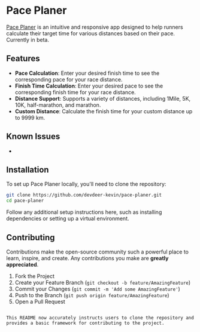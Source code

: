 # Pace Planer

[Pace Planer](https://pace-planer.de) is an intuitive and responsive app designed to help runners calculate their target time for various distances based on their pace. Currently in beta.

## Features

- **Pace Calculation**: Enter your desired finish time to see the corresponding pace for your race distance.
- **Finish Time Calculation**: Enter your desired pace to see the corresponding finish time for your race distance.
- **Distance Support**: Supports a variety of distances, including 1Mile, 5K, 10K, half-marathon, and marathon.
- **Custom Distance**: Calculate the finish time for your custom distance up to 9999 km.

## Known Issues

-

## Installation

To set up Pace Planer locally, you'll need to clone the repository:

```bash
git clone https://github.com/devdeer-kevin/pace-planer.git
cd pace-planer
```

Follow any additional setup instructions here, such as installing dependencies or setting up a virtual environment.

## Contributing

Contributions make the open-source community such a powerful place to learn, inspire, and create. Any contributions you make are **greatly appreciated**.

1. Fork the Project
2. Create your Feature Branch (`git checkout -b feature/AmazingFeature`)
3. Commit your Changes (`git commit -m 'Add some AmazingFeature'`)
4. Push to the Branch (`git push origin feature/AmazingFeature`)
5. Open a Pull Request

```

This README now accurately instructs users to clone the repository and provides a basic framework for contributing to the project.
```
